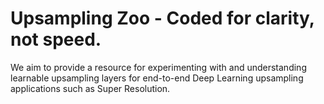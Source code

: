 # Upsampling Zoo - Coded for clarity, not speed.

We aim to provide a resource for experimenting with and understanding learnable upsampling layers for end-to-end Deep Learning upsampling applications such as Super Resolution.
